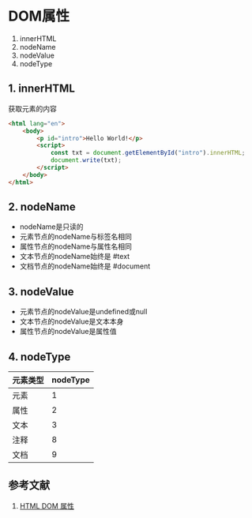 # DOM属性

1. innerHTML
2. nodeName
3. nodeValue
4. nodeType

## 1. innerHTML

获取元素的内容

```html
<html lang="en">
    <body>
        <p id="intro">Hello World!</p>
        <script>
            const txt = document.getElementById("intro").innerHTML;
            document.write(txt);
        </script>
    </body>
</html>
```

## 2. nodeName

- nodeName是只读的
- 元素节点的nodeName与标签名相同
- 属性节点的nodeName与属性名相同
- 文本节点的nodeName始终是 #text
- 文档节点的nodeName始终是 #document

## 3. nodeValue

- 元素节点的nodeValue是undefined或null
- 文本节点的nodeValue是文本本身
- 属性节点的nodeValue是属性值

## 4. nodeType

|元素类型|nodeType|
|---|---|
|元素|1|
|属性|2|
|文本|3|
|注释|8|
|文档|9|

## 参考文献

1. [HTML DOM 属性](https://www.w3school.com.cn/htmldom/dom_properties.asp)
